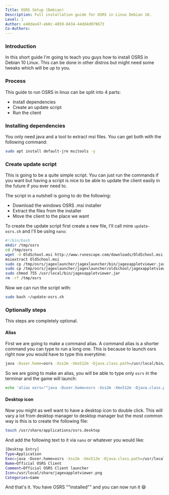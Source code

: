 ```yaml
---
Title: OSRS Setup (Debian)
Description: Full installation guide for OSRS in Linux Debian 10.
Level: 1
Author: e40dee47-eb0c-4859-8434-44dd4d979673
Co-Authors: 
---
```


### Introduction

In this short guide I'm going to teach you guys how to install OSRS in Debian 10 Linux. This can be done in other distros but might need some tweaks which will be up to you.

### Process

This guide to run OSRS in linux can be split into 4 parts:

- Install dependencies
- Create an update script
- Run the client

### Installing dependencies

You only need java and a tool to extract msi files.
You can get both with the following command:

```bash
sudo apt install default-jre msitools -y
```

### Create update script

This is going to be a quite simple script.
You can just run the commands if you want but having a script is nice to be able to update the client easily in the future if you ever need to.

The script in a nutshell is going to do the following:

- Download the windows OSRS .msi installer
- Extract the files from the installer
- Move the client to the place we want

To create the update script first create a new file, I'll call mine `update-osrs.sh` and I'll be using `nano`:

```bash
#!/bin/bash
mkdir /tmp/osrs
cd /tmp/osrs
wget -O OldSchool.msi http://www.runescape.com/downloads/OldSchool.msi
msiextract OldSchool.msi
sudo cp /tmp/osrs/jagexlauncher/jagexlauncher/bin/jagexappletviewer.jar /usr/local/bin/jagexappletviewer.jar
sudo cp /tmp/osrs/jagexlauncher/jagexlauncher/oldschool/jagexappletviewer.png /usr/local/share/jagexappletviewer.png
sudo chmod 755 /usr/local/bin/jagexappletviewer.jar
rm -rf /tmp/osrs
```

Now we can run the script with:

```bash
sudo bash ~/update-osrs.sh
```

### Optionally steps

This steps are completely optional.

#### Alias

First we are going to make a command alias. A command alias is a shorter command you can type to run a long one.
This is because to launch osrs right now you would have to type this everytime:

```bash
java -Duser.home=osrs -Xss2m -Xmx512m -Djava.class.path=/usr/local/bin/jagexappletviewer.jar -Dcom.jagex.config=http://oldschool.runescape.com/jav_config.ws jagexappletviewer /usr/local/share/
```

So we are going to make an alias, you will be able to type only `osrs` in the terminar and the game will launch:

```bash
echo 'alias osrs=""java -Duser.home=osrs -Xss2m -Xmx512m -Djava.class.path=/usr/local/bin/jagexappletviewer.jar -Dcom.jagex.config=http://oldschool.runescape.com/jav_config.ws jagexappletviewer /usr/local/share/""' | sudo tee --append /etc/bash.bashrc
```

#### Desktop icon

Now you might as well want to have a desktop icon to double click.
This will vary a lot from desktop manager to desktop manager but the most common way is this is to create the following file:

```bash
touch /usr/share/applications/osrs.desktop
```

And add the following text to it via `nano` or whatever you would like:

```bash
[Desktop Entry]
Type=Application
Exec=java -Duser.home=osrs -Xss2m -Xmx512m -Djava.class.path=/usr/local/bin/jagexappletviewer.jar -Dcom.jagex.config=http://oldschool.runescape.com/jav_config.ws jagexappletviewer /usr/local/share/
Name=Official OSRS Client
Comment=Official OSRS Client launcher
Icon=/usr/local/share/jagexappletviewer.png
Categories=Game
```

And that's it. You have OSRS ""installed"" and you can now run it 😄